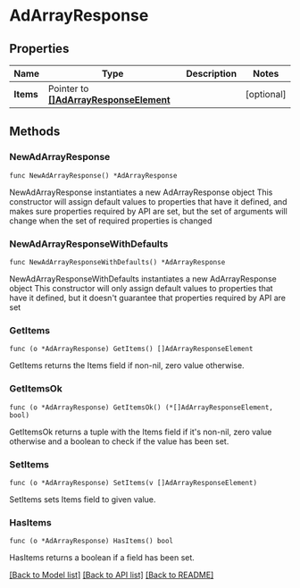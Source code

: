 # AdArrayResponse

## Properties

Name | Type | Description | Notes
------------ | ------------- | ------------- | -------------
**Items** | Pointer to [**[]AdArrayResponseElement**](AdArrayResponseElement.md) |  | [optional] 

## Methods

### NewAdArrayResponse

`func NewAdArrayResponse() *AdArrayResponse`

NewAdArrayResponse instantiates a new AdArrayResponse object
This constructor will assign default values to properties that have it defined,
and makes sure properties required by API are set, but the set of arguments
will change when the set of required properties is changed

### NewAdArrayResponseWithDefaults

`func NewAdArrayResponseWithDefaults() *AdArrayResponse`

NewAdArrayResponseWithDefaults instantiates a new AdArrayResponse object
This constructor will only assign default values to properties that have it defined,
but it doesn't guarantee that properties required by API are set

### GetItems

`func (o *AdArrayResponse) GetItems() []AdArrayResponseElement`

GetItems returns the Items field if non-nil, zero value otherwise.

### GetItemsOk

`func (o *AdArrayResponse) GetItemsOk() (*[]AdArrayResponseElement, bool)`

GetItemsOk returns a tuple with the Items field if it's non-nil, zero value otherwise
and a boolean to check if the value has been set.

### SetItems

`func (o *AdArrayResponse) SetItems(v []AdArrayResponseElement)`

SetItems sets Items field to given value.

### HasItems

`func (o *AdArrayResponse) HasItems() bool`

HasItems returns a boolean if a field has been set.


[[Back to Model list]](../README.md#documentation-for-models) [[Back to API list]](../README.md#documentation-for-api-endpoints) [[Back to README]](../README.md)


